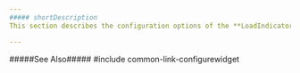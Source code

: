 ```yaml
---
##### shortDescription
This section describes the configuration options of the **LoadIndicator** UI component.

---
```

#####See Also#####
#include common-link-configurewidget
